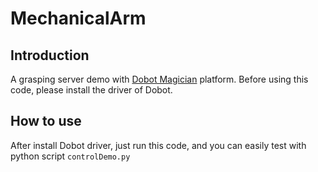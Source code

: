 # MechanicalArm

## Introduction
A grasping server demo with [Dobot Magician](http://www.dobot.cc/) platform. Before using this code, please install the driver of Dobot.

## How to use
After install Dobot driver, just run this code, and you can easily test with python script `controlDemo.py`
